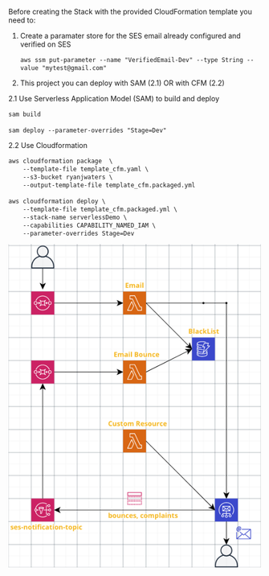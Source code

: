Before creating the Stack with the provided CloudFormation template you need to:

1) Create a paramater store for the SES email already configured and verified on SES
    ```
    aws ssm put-parameter --name "VerifiedEmail-Dev" --type String --value "mytest@gmail.com"
    ```
    
2) This project you can deploy with SAM (2.1) OR with CFM (2.2)

2.1 Use Serverless Application Model (SAM) to build and deploy

    sam build

    sam deploy --parameter-overrides "Stage=Dev"

    
2.2 Use Cloudformation

    aws cloudformation package  \
        --template-file template_cfm.yaml \
        --s3-bucket ryanjwaters \
        --output-template-file template_cfm.packaged.yml

    aws cloudformation deploy \
        --template-file template_cfm.packaged.yml \
        --stack-name serverlessDemo \
        --capabilities CAPABILITY_NAMED_IAM \
        --parameter-overrides Stage=Dev

![Summary Diagram](https://github.com/ryanjwaters/aws-tools/blob/master/Serverless-EmailBlackList/Readme-summary.png)
